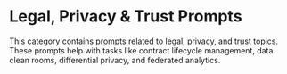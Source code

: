 # Legal, Privacy & Trust Prompts

This category contains prompts related to legal, privacy, and trust topics. These prompts help with tasks like contract lifecycle management, data clean rooms, differential privacy, and federated analytics.
